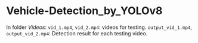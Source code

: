 # Vehicle-Detection_by_YOLOv8
In folder _Videos_:
`vid_1.mp4`, `vid_2.mp4`: videos for testing.
`output_vid_1.mp4`, `output_vid_2.mp4`: Detection result for each testing video.
